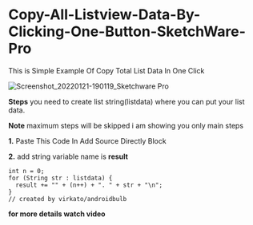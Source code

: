 # Copy-All-Listview-Data-By-Clicking-One-Button-SketchWare-Pro
This is Simple Example Of Copy Total List Data In One Click 


![Screenshot_20220121-190119_Sketchware Pro](https://user-images.githubusercontent.com/59394255/150540084-a35364ef-8b71-4702-ae6c-289e2d96a60b.jpg)


**Steps**
you need to create list string(listdata) where you can put your list data.

**Note**
maximum steps will be skipped
i am showing you only main steps

**1.** Paste This Code In Add Source Directly Block

**2.** add string variable name is **result**


```String result = "";
int n = 0;
for (String str : listdata) {
  result += "" + (n++) + ". " + str + "\n";
}
// created by virkato/androidbulb
```


 **for more details watch video**
